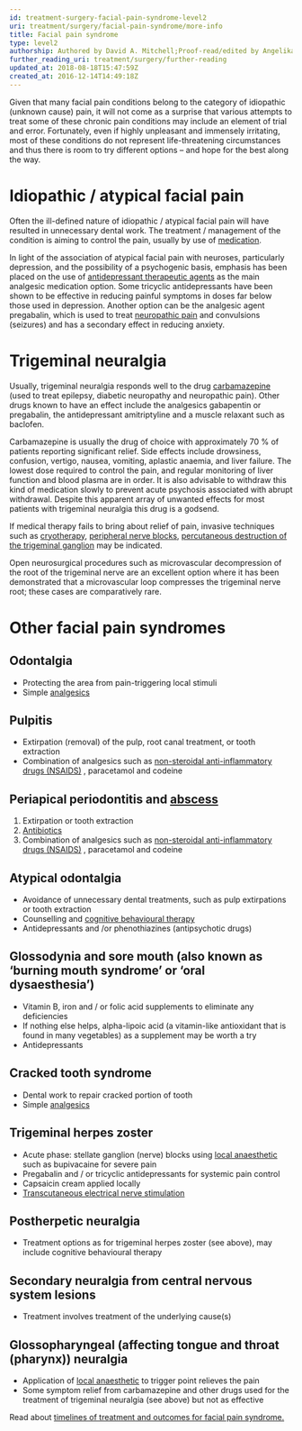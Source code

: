 ```yaml
---
id: treatment-surgery-facial-pain-syndrome-level2
uri: treatment/surgery/facial-pain-syndrome/more-info
title: Facial pain syndrome
type: level2
authorship: Authored by David A. Mitchell;Proof-read/edited by Angelika Sebald
further_reading_uri: treatment/surgery/further-reading
updated_at: 2018-08-18T15:47:59Z
created_at: 2016-12-14T14:49:18Z
---
```


<p>Given that many facial pain conditions belong to the category
    of idiopathic (unknown cause) pain, it will not come as a
    surprise that various attempts to treat some of these chronic
    pain conditions may include an element of trial and error.
    Fortunately, even if highly unpleasant and immensely irritating,
    most of these conditions do not represent life-threatening
    circumstances and thus there is room to try different options
    – and hope for the best along the way.</p>
<h1 id="idiopathic-/-atypical-facial-pain">Idiopathic / atypical facial pain</h1>
<p>Often the ill-defined nature of idiopathic / atypical facial
    pain will have resulted in unnecessary dental work. The treatment
    / management of the condition is aiming to control the pain,
    usually by use of <a href="/treatment/other/medication">medication</a>.</p>
<p>In light of the association of atypical facial pain with neuroses,
    particularly depression, and the possibility of a psychogenic
    basis, emphasis has been placed on the use of <a href="/treatment/other/medication/pain">antidepressant therapeutic agents</a>    as the main analgesic medication option. Some tricyclic antidepressants
    have been shown to be effective in reducing painful symptoms
    in doses far below those used in depression. Another option
    can be the analgesic agent pregabalin, which is used to treat
    <a href="/treatment/other/medication/pain">neuropathic pain</a>    and convulsions (seizures) and has a secondary effect in
    reducing anxiety.</p>
<h1 id="trigeminal-neuralgia">Trigeminal neuralgia</h1>
<p>Usually, trigeminal neuralgia responds well to the drug <a href="/treatment/other/medication/pain">carbamazepine</a>    (used to treat epilepsy, diabetic neuropathy and neuropathic
    pain). Other drugs known to have an effect include the analgesics
    gabapentin or pregabalin, the antidepressant amitriptyline
    and a muscle relaxant such as baclofen.</p>
<p>Carbamazepine is usually the drug of choice with approximately
    70 % of patients reporting significant relief. Side effects
    include drowsiness, confusion, vertigo, nausea, vomiting,
    aplastic anaemia, and liver failure. The lowest dose required
    to control the pain, and regular monitoring of liver function
    and blood plasma are in order. It is also advisable to withdraw
    this kind of medication slowly to prevent acute psychosis
    associated with abrupt withdrawal. Despite this apparent
    array of unwanted effects for most patients with trigeminal
    neuralgia this drug is a godsend.</p>
<p>If medical therapy fails to bring about relief of pain, invasive
    techniques such as <a href="/treatment/other/extreme-temperatures">cryotherapy</a>,
    <a href="/treatment/surgery/anaesthesia">peripheral nerve blocks</a>,
    <a href="/treatment/other/extreme-temperatures">percutaneous destruction of the trigeminal ganglion</a>    may be indicated.</p>
<p>Open neurosurgical procedures such as microvascular decompression
    of the root of the trigeminal nerve are an excellent option
    where it has been demonstrated that a microvascular loop
    compresses the trigeminal nerve root; these cases are comparatively
    rare.</p>
<h1 id="other-facial-pain-syndromes">Other facial pain syndromes</h1>
<h2>Odontalgia</h2>
<ul>
    <li>Protecting the area from pain-triggering local stimuli</li>
    <li>Simple <a href="/treatment/other/medication/pain">analgesics</a></li>
</ul>
<h2>Pulpitis</h2>
<ul>
    <li>Extirpation (removal) of the pulp, root canal treatment,
        or tooth extraction</li>
    <li>Combination of analgesics such as <a href="/treatment/other/medication/pain">non-steroidal anti-inflammatory drugs (NSAIDS)</a>        , paracetamol and codeine</li>
</ul>
<h2>Periapical periodontitis and <a href="/diagnosis/a-z/abscess">abscess</a></h2>
<ol>
    <li>Extirpation or tooth extraction</li>
    <li><a href="/treatment/other/medication/infection">Antibiotics</a></li>
    <li>Combination of analgesics such as <a href="/treatment/other/medication/pain">non-steroidal anti-inflammatory drugs (NSAIDS)</a>        , paracetamol and codeine</li>
</ol>
<h2>Atypical odontalgia</h2>
<ul>
    <li>Avoidance of unnecessary dental treatments, such as pulp
        extirpations or tooth extraction</li>
    <li>Counselling and <a href="/help/mental-health">cognitive behavioural therapy</a></li>
    <li>Antidepressants and /or phenothiazines (antipsychotic drugs)</li>
</ul>
<h2>Glossodynia and sore mouth (also known as ‘burning mouth syndrome’
    or ‘oral dysaesthesia’)</h2>
<ul>
    <li>Vitamin B, iron and / or folic acid supplements to eliminate
        any deficiencies</li>
    <li>If nothing else helps, alpha-lipoic acid (a vitamin-like
        antioxidant that is found in many vegetables) as a supplement
        may be worth a try</li>
    <li>Antidepressants</li>
</ul>
<h2>Cracked tooth syndrome</h2>
<ul>
    <li>Dental work to repair cracked portion of tooth</li>
    <li>Simple <a href="/treatment/other/medication/pain">analgesics</a></li>
</ul>
<h2>Trigeminal herpes zoster</h2>
<ul>
    <li>Acute phase: stellate ganglion (nerve) blocks using <a href="/treatment/surgery/anaesthesia">local anaesthetic</a>        such as bupivacaine for severe pain</li>
    <li>Pregabalin and / or tricyclic antidepressants for systemic
        pain control</li>
    <li>Capsaicin cream applied locally</li>
    <li><a href="/treatment/other/medication/miscellaneous">Transcutaneous electrical nerve stimulation</a></li>
</ul>
<h2>Postherpetic neuralgia</h2>
<ul>
    <li>Treatment options as for trigeminal herpes zoster (see above),
        may include cognitive behavioural therapy</li>
</ul>
<h2>Secondary neuralgia from central nervous system lesions</h2>
<ul>
    <li>Treatment involves treatment of the underlying cause(s)</li>
</ul>
<h2>Glossopharyngeal (affecting tongue and throat (pharynx)) neuralgia</h2>
<ul>
    <li>Application of <a href="/treatment/other/medication/pain">local anaesthetic</a>        to trigger point relieves the pain</li>
    <li>Some symptom relief from carbamazepine and other drugs used
        for the treatment of trigeminal neuralgia (see above)
        but not as effective</li>
</ul>
<aside>
    <p>Read about <a href="/treatment/timelines/facial-pain-syndrome">timelines of treatment and outcomes for facial pain syndrome.</a></p>
</aside>
